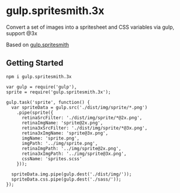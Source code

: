 # gulp.spritesmith.3x 
Convert a set of images into a spritesheet and CSS variables via gulp, support @3x

Based on [gulp.spritesmith](https://github.com/twolfson/gulp.spritesmith)

## Getting Started
`npm i gulp.spritesmith.3x`

```
var gulp = require('gulp'),
sprite = require('gulp.spritesmith.3x');

gulp.task('sprite', function() {
  var spriteData = gulp.src('./dist/img/sprite/*.png')
    .pipe(sprite({
      retinaSrcFilter: './dist/img/sprite/*@2x.png',
      retinaImgName: 'sprite@2x.png',
      retina3xSrcFilter: './dist/img/sprite/*@3x.png',
      retina3xImgName: 'sprite@3x.png',
      imgName: 'sprite.png',
      imgPath: '../img/sprite.png',
      retinaImgPath: '../img/sprite@2x.png',
      retina3xImgPath: '../img/sprite@3x.png',
      cssName: 'sprites.scss'
    }));

  spriteData.img.pipe(gulp.dest('./dist/img/'));
  spriteData.css.pipe(gulp.dest('./sass/'));
});
```
